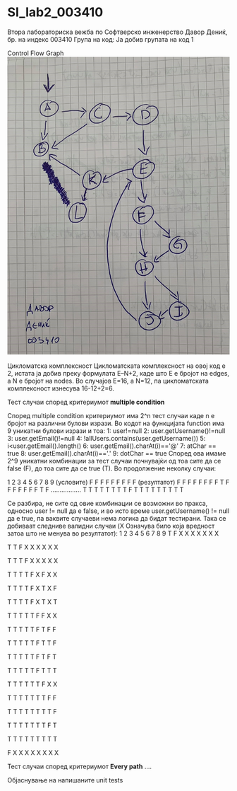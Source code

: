 # SI_lab2_003410
Втора лабораториска вежба по Софтверско инженерство
Давор Дениќ, бр. на индекс 003410
Група на код: 
Ја добив групата на код 1

Control Flow Graph
![alt text](https://github.com/mkdavor/SI_lab2_003410/blob/master/zadaca1slika2.jpg)

Цикломатска комплексност
Цикломатската комплексност на овој код е 2, истата ја добив преку формулата E–N+2, каде што Е е бројот на edges, а N е бројот на nodes. Во случајoв Е=16, а N=12, па цикломатската комплексност изнесува 16-12+2=6.

Тест случаи според критериумот <b>multiple condition</b>

Според multiple condition критериумот има 2^n тест случаи каде n е бројот на различни булови изрази. Во кодот на функцијата function има 9 уникатни булови изрази и тоа:
1: user!=null
2: user.getUsername()!=null
3: user.getEmail()!=null
4: !allUsers.contains(user.getUsername())
5: i<user.getEmail().length()
6: user.getEmail().charAt(i)=='@'
7: atChar == true
8: user.getEmail().charAt(i)=='.'
9: dotChar == true
Според ова имаме 2^9 уникатни комбинации за тест случаи почнувајќи од тоа сите да се false (F), до тоа сите да се true (T). Во продолжение неколку случаи:

1 2 3 4 5 6 7 8 9 (условите)
F F F F F F F F F (резултатот)
F F F F F F F F T 
F F F F F F F T F 
.................
T T T T T T T T F
T T T T T T T T T

Се разбира, не сите од овие комбинации се возможни во пракса, односно user != null да е false, и во исто време user.getUsername() != null да е true, па ваквите случаеви нема логика да бидат тестирани. Така се добиваат следниве валидни случаи (X Означува било која вредност затоа што не менува во резултатот):
1 2 3 4 5 6 7 8 9
T F X X X X X X X

T T F X X X X X X

T T T F X X X X X

T T T T F X F X X

T T T T F X T X F

T T T T F X T X T

T T T T T F F X X

T T T T T F T F F

T T T T T F T T F

T T T T T F T F T

T T T T T F T T T

T T T T T T F X X

T T T T T T T F F

T T T T T T T T F

T T T T T T T F T

T T T T T T T T T

F X X X X X X X X

Тест случаи според критериумот <b>Every path</b>
....

Објаснување на напишаните unit tests

